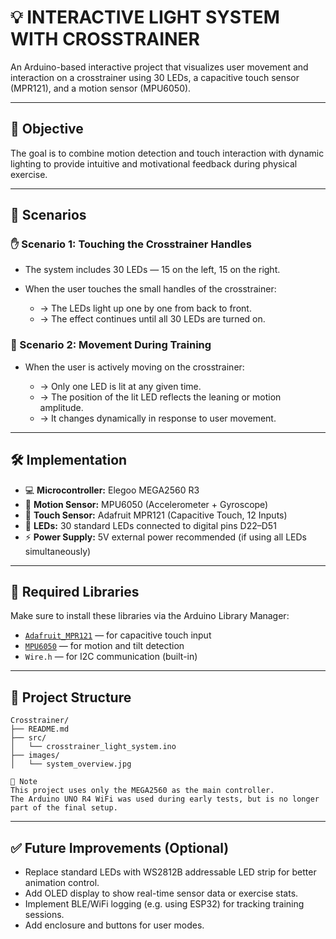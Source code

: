 # 💡 INTERACTIVE LIGHT SYSTEM WITH CROSSTRAINER

An Arduino-based interactive project that visualizes user movement and interaction on a crosstrainer using 30 LEDs, a capacitive touch sensor (MPR121), and a motion sensor (MPU6050).

---

## 🎯 Objective

The goal is to combine motion detection and touch interaction with dynamic lighting to provide intuitive and motivational feedback during physical exercise.

---

## 🤯 Scenarios

### ✋ Scenario 1: Touching the Crosstrainer Handles

* The system includes 30 LEDs — 15 on the left, 15 on the right.
* When the user touches the small handles of the crosstrainer:

  * → The LEDs light up one by one from back to front.
  * → The effect continues until all 30 LEDs are turned on.

### 🏃 Scenario 2: Movement During Training

* When the user is actively moving on the crosstrainer:

  * → Only one LED is lit at any given time.
  * → The position of the lit LED reflects the leaning or motion amplitude.
  * → It changes dynamically in response to user movement.

---

## 🛠 Implementation

* 💻 **Microcontroller:** Elegoo MEGA2560 R3
* 🧭 **Motion Sensor:** MPU6050 (Accelerometer + Gyroscope)
* 🙋 **Touch Sensor:** Adafruit MPR121 (Capacitive Touch, 12 Inputs)
* 🔦 **LEDs:** 30 standard LEDs connected to digital pins D22–D51
* ⚡ **Power Supply:** 5V external power recommended (if using all LEDs simultaneously)

---

## 📄 Required Libraries

Make sure to install these libraries via the Arduino Library Manager:

* [`Adafruit_MPR121`](https://github.com/adafruit/Adafruit_MPR121) — for capacitive touch input
* [`MPU6050`](https://github.com/jrowberg/i2cdevlib) — for motion and tilt detection
* `Wire.h` — for I2C communication (built-in)

---

## 📁 Project Structure

```text
Crosstrainer/
├── README.md
├── src/
│   └── crosstrainer_light_system.ino
├── images/
│   └── system_overview.jpg
```

```
📌 Note
This project uses only the MEGA2560 as the main controller.
The Arduino UNO R4 WiFi was used during early tests, but is no longer part of the final setup.
```

---

## ✅ Future Improvements (Optional)

* Replace standard LEDs with WS2812B addressable LED strip for better animation control.
* Add OLED display to show real-time sensor data or exercise stats.
* Implement BLE/WiFi logging (e.g. using ESP32) for tracking training sessions.
* Add enclosure and buttons for user modes.
